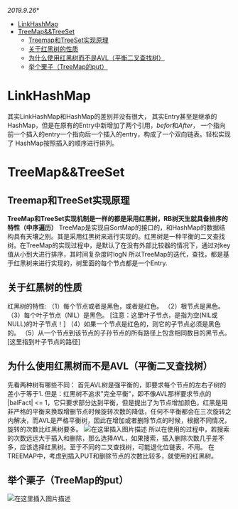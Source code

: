 *2019.9.26**
   * [LinkHashMap]()
   * [TreeMap&amp;&amp;TreeSet]()
      * [Treemap和TreeSet实现原理]()
      * [关于红黑树的性质]()
      * [为什么使用红黑树而不是AVL（平衡二叉查找树）]()
      * [举个栗子（TreeMap的put）]()
# LinkHashMap
其实LinkHashMap和HashMap的差别并没有很大，
其实Entry甚至是继承的HashMap，但是在原有的Entry中新增加了两个引用，*befor*和*After*，
一个指向前一个插入的entry一个指向后一个插入的entry，构成了一个双向链表。轻松实现了
HashMap按照插入的顺序进行排列。

# TreeMap&&TreeSet
## Treemap和TreeSet实现原理
**TreeMap和TreeSet实现机制是一样的都是采用红黑树，RB树天生就具备排序的特性（中序遍历）**
TreeMap是实现自SortMap的接口的，和HashMap的数据结构具有天壤之别。其是采用红黑树来进行实现的。红黑树是一种平衡的二叉查找树。在TreeMap的实现过程中，是默认了在没有外部比较器的情况下，通过对key值从小到大进行排序，其时间复杂度时logN
所以TreeMap的迭代，查找，都是基于红黑树来进行实现的，树里面的每个节点都是一个Entry.

## 关于红黑树的性质

红黑树的特性:
（1）每个节点或者是黑色，或者是红色。
（2）根节点是黑色。
（3）每个叶子节点（NIL）是黑色。 [注意：这里叶子节点，是指为空(NIL或NULL)的叶子节点！]
（4）如果一个节点是红色的，则它的子节点必须是黑色的。
（5）从一个节点到该节点的子孙节点的所有路径上包含相同数目的黑节点。[这里指到叶子节点的路径]

## 为什么使用红黑树而不是AVL（平衡二叉查找树）

先看两种树有哪些不同：
首先AVL树是强平衡的，即要求每个节点的左右子树的差小于等于1.
但是：红黑树不追求"完全平衡"，即不像AVL那样要求节点的 |balFact| <= 1，它只要求部分达到平衡，但是提出了为节点增加颜色，红黑是用非严格的平衡来换取增删节点时候旋转次数的降低，任何不平衡都会在三次旋转之内解决，而AVL是严格平衡树，因此在增加或者删除节点的时候，根据不同情况，旋转的次数比红黑树要多。
![在这里插入图片描述](https://imgconvert.csdnimg.cn/aHR0cHM6Ly9pbWcyMDE4LmNuYmxvZ3MuY29tL2Jsb2cvMTY3NzkxNC8yMDE5MDcvMTY3NzkxNC0yMDE5MDcyMTE2MjY0ODEzMS0zMjY5OTYwMzAucG5n?x-oss-process=image/format,png)
所以在使用的过程中，若搜索的次数远远大于插入和删除，那么选择AVL，如果搜索，插入删除次数几乎差不多，应该选择红黑树。至于不同的二叉查找树，可能退化位链表，不用。
在TREEMAP中，考虑到插入PUT和删除节点的次数比较多，就使用的红黑树。

## 举个栗子（TreeMap的put）
![在这里插入图片描述](https://imgconvert.csdnimg.cn/aHR0cHM6Ly9pbWcyMDE4LmNuYmxvZ3MuY29tL2Jsb2cvMTY3NzkxNC8yMDE5MDcvMTY3NzkxNC0yMDE5MDcyMTE2MjcwMDc0Ni0xNTQyNDY3MzU0LnBuZw?x-oss-process=image/format,png)
